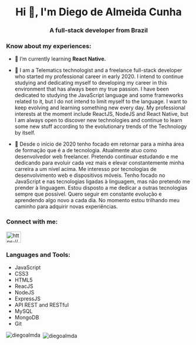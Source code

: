 <h1 align="center">Hi 👋, I'm Diego de Almeida Cunha</h1>
<h3 align="center">A full-stack developer from Brazil</h3>
<h3 align="left">Know about my experiences:</h3>

- 🌱 I’m currently learning **React Native.**

- 📄 I am a Telematics technologist and a freelance full-stack developer who started my professional career in early 2020. I intend to continue studying and dedicating myself to developing my career in this environment that has always been my true passion. I have been dedicated to studying the JavaScript language and some frameworks related to it, but I do not intend to limit myself to the language. I want to keep evolving and learning something new every day. My professional interests at the moment include ReactJS, NodeJS and React Native, but I am always open to discover new technologies and continue to learn some new stuff according to the evolutionary trends of the Technology by itself.

- 📄 Desde o início de 2020 tenho focado em retornar para a minha área de formação que é a de tecnologia. Atualmente atuo como desenvolvedor web freelancer. Pretendo continuar estudando e me dedicando para evoluir cada vez mais e elevar constantemente minha carreira a um nível acima. Me interesso por tecnologias de desenvolvimento web e dispositivos móveis. Tenho focado no JavaScript e nas tecnologias ligadas à linguagem, mas não pretendo me prender à linguagem. Estou disposto a me dedicar a outras tecnologias sempre que possível. Quero seguir em constante evolução e aprendendo algo novo a cada dia. No momento estou trilhando meu caminho para adquirir novas experiências.

<h3 align="left">Connect with me:</h3>
<p align="left">
<a href="https://www.linkedin.com/in/diegoalmda/" target="blank"><img align="center" src="https://cdn.jsdelivr.net/npm/simple-icons@3.0.1/icons/linkedin.svg" alt="https://www.linkedin.com/in/diegoalmda/" height="30" width="40" /></a>
</p>

<h3 align="left">Languages and Tools:</h3>

 - JavaScript
 - CSS3
 - HTML5
 - ReacJS
 - NodeJS
 - ExpressJS
 - API REST and RESTful
 - MySQL
 - MongoDB
 - Git


<p><img align="left" src="https://github-readme-stats.vercel.app/api/top-langs?username=diegoalmda&show_icons=true&locale=en&layout=compact" alt="diegoalmda" /></p>

<p>&nbsp;<img align="center" src="https://github-readme-stats.vercel.app/api?username=diegoalmda&show_icons=true&locale=en" alt="diegoalmda" /></p>
